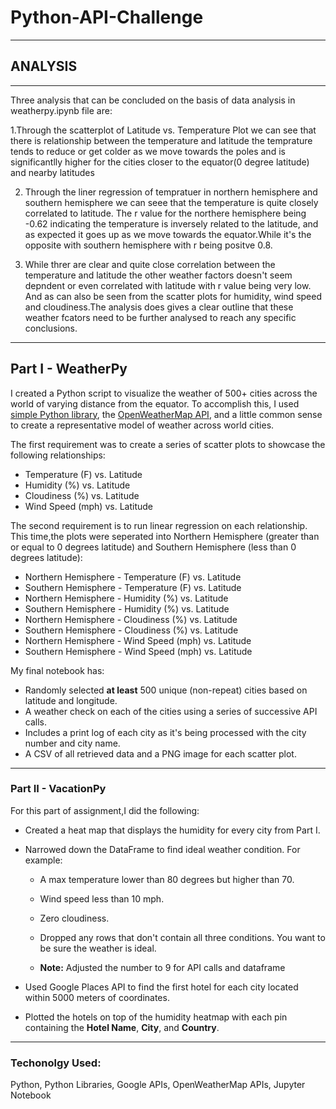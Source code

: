 # Python-API-Challenge
-----------------------
## ANALYSIS
------------
Three analysis that can be concluded on the basis of data analysis in weatherpy.ipynb file are:

1.Through the scatterplot of Latitude vs. Temperature Plot we can see that there is relationship between the temperature and latitude 
the temprature tends to reduce or get colder as we move towards the poles and is significantlly higher for the cities 
closer to the equator(0 degree latitude) and nearby latitudes

2. Through the liner regression of tempratuer in northern hemisphere and southern hemisphere we can seee that the temperature is quite 
closely correlated to latitude. The r value for the northere hemisphere being -0.62 indicating the temperature is inversely 
related to the latitude, and as expected it goes up as we move towards the equator.While it's the opposite with southern hemisphere 
with r being positve 0.8.

3. While threr are clear and quite close correlation between the temperature and latitude the other weather factors doesn't seem 
depndent or even correlated with latitude with r value being very low. And as can also be seen from the scatter plots for humidity,
wind speed and cloudiness.The analysis does gives a clear outline that these weather fcators need to be further analysed to reach any 
specific conclusions.
-----------------------------------------------------------------------------------------------------------------------------------------------------------

## Part I - WeatherPy

I created a Python script to visualize the weather of 500+ cities across the world of varying distance from the equator. To accomplish this, I used [simple Python library](https://pypi.python.org/pypi/citipy), the [OpenWeatherMap API](https://openweathermap.org/api), and a little common sense to create a representative model of weather across world cities.

The first requirement was to create a series of scatter plots to showcase the following relationships:

* Temperature (F) vs. Latitude
* Humidity (%) vs. Latitude
* Cloudiness (%) vs. Latitude
* Wind Speed (mph) vs. Latitude

The second requirement is to run linear regression on each relationship. This time,the plots were seperated into Northern Hemisphere (greater than or equal to 0 degrees latitude) and Southern Hemisphere (less than 0 degrees latitude):

* Northern Hemisphere - Temperature (F) vs. Latitude
* Southern Hemisphere - Temperature (F) vs. Latitude
* Northern Hemisphere - Humidity (%) vs. Latitude
* Southern Hemisphere - Humidity (%) vs. Latitude
* Northern Hemisphere - Cloudiness (%) vs. Latitude
* Southern Hemisphere - Cloudiness (%) vs. Latitude
* Northern Hemisphere - Wind Speed (mph) vs. Latitude
* Southern Hemisphere - Wind Speed (mph) vs. Latitude

My final notebook has:

* Randomly selected **at least** 500 unique (non-repeat) cities based on latitude and longitude.
* A weather check on each of the cities using a series of successive API calls.
* Includes a print log of each city as it's being processed with the city number and city name.
* A CSV of all retrieved data and a PNG image for each scatter plot.

-----------------------------------------------------------------------------------------------------------------------------------------

### Part II - VacationPy

For this part of assignment,I did the following:

* Created a heat map that displays the humidity for every city from Part I.

 
* Narrowed down the DataFrame to find ideal weather condition. For example:

  * A max temperature lower than 80 degrees but higher than 70.

  * Wind speed less than 10 mph.

  * Zero cloudiness.

  * Dropped any rows that don't contain all three conditions. You want to be sure the weather is ideal.

  * **Note:** Adjusted the number to 9 for API calls and dataframe

* Used Google Places API to find the first hotel for each city located within 5000 meters of coordinates.

* Plotted the hotels on top of the humidity heatmap with each pin containing the **Hotel Name**, **City**, and **Country**.
------------------------------------------------------------------------------------------------------------------------------
### Techonolgy Used:
Python,
Python Libraries,
Google APIs,
OpenWeatherMap APIs,
Jupyter Notebook



